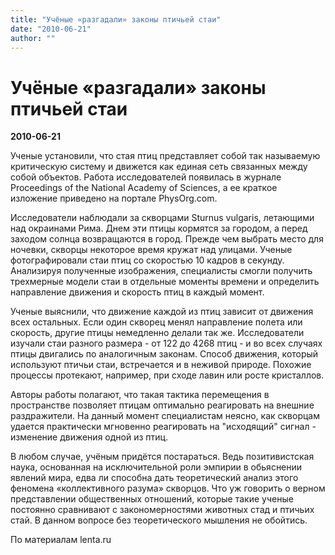 ```yaml
---
title: "Учёные «разгадали» законы птичьей стаи"
date: "2010-06-21"
author: ""
---
```


# Учёные «разгадали» законы птичьей стаи

**2010-06-21** 

Ученые установили, что стая птиц представляет собой так называемую критическую систему и движется как единая сеть связанных между собой объектов. Работа исследователей появилась в журнале Proceedings of the National Academy of Sciences, а ее краткое изложение приведено на портале PhysOrg.com.

Исследователи наблюдали за скворцами Sturnus vulgaris, летающими над окраинами Рима. Днем эти птицы кормятся за городом, а перед заходом солнца возвращаются в город. Прежде чем выбрать место для ночевки, скворцы некоторое время кружат над улицами. Ученые фотографировали стаи птиц со скоростью 10 кадров в секунду. Анализируя полученные изображения, специалисты смогли получить трехмерные модели стаи в отдельные моменты времени и определить направление движения и скорость птиц в каждый момент.

Ученые выяснили, что движение каждой из птиц зависит от движения всех остальных. Если один скворец менял направление полета или скорость, другие птицы немедленно делали так же. Исследователи изучали стаи разного размера - от 122 до 4268 птиц - и во всех случаях птицы двигались по аналогичным законам. Способ движения, который используют птичьи стаи, встречается и в неживой природе. Похожие процессы протекают, например, при сходе лавин или росте кристаллов.

Авторы работы полагают, что такая тактика перемещения в пространстве позволяет птицам оптимально реагировать на внешние раздражители. На данный момент специалистам неясно, как скворцам удается практически мгновенно реагировать на "исходящий" сигнал - изменение движения одной из птиц.

В любом случае, учёным придётся постараться. Ведь позитивистская наука, основанная на исключительной роли эмпирии в обьяснении явлений мира, едва ли способна дать теоретический анализ этого феномена «коллективного разума» скворцов. Что уж говорить о верном представлении общественных отношений, которые такие ученые постоянно сравнивают с закономерностями животных стад и птичьих стай. В данном вопросе без теоретического мышления не обойтись.

По материалам lenta.ru